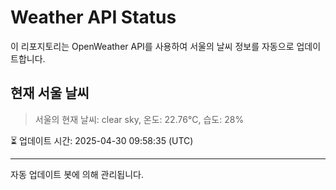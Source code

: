 
# Weather API Status

이 리포지토리는 OpenWeather API를 사용하여 서울의 날씨 정보를 자동으로 업데이트합니다.

## 현재 서울 날씨
> 서울의 현재 날씨: clear sky, 온도: 22.76°C, 습도: 28%

⏳ 업데이트 시간: 2025-04-30 09:58:35 (UTC)

---
자동 업데이트 봇에 의해 관리됩니다.
